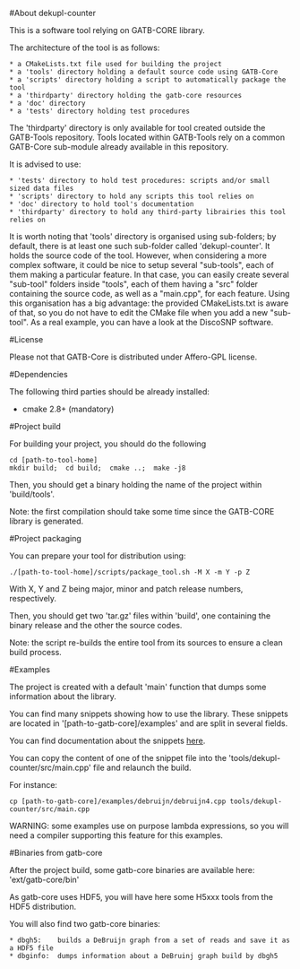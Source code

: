 #About dekupl-counter

This is a software tool relying on GATB-CORE library.

The architecture of the tool is as follows:

    * a CMakeLists.txt file used for building the project
    * a 'tools' directory holding a default source code using GATB-Core
    * a 'scripts' directory holding a script to automatically package the tool
    * a 'thirdparty' directory holding the gatb-core resources
    * a 'doc' directory
    * a 'tests' directory holding test procedures
    
The 'thirdparty' directory is only available for tool created outside the GATB-Tools repository.
Tools located within GATB-Tools rely on a common GATB-Core sub-module already available in this repository.

It is advised to use:

    * 'tests' directory to hold test procedures: scripts and/or small sized data files
    * 'scripts' directory to hold any scripts this tool relies on
    * 'doc' directory to hold tool's documentation
    * 'thirdparty' directory to hold any third-party librairies this tool relies on
    
It is worth noting that 'tools' directory is organised using sub-folders; by default, there is
at least one such sub-folder called 'dekupl-counter'. It holds the source code of the tool. However, when
considering a more complex software, it could be nice to setup several "sub-tools", each of them
making a particular feature. In that case, you can easily create several "sub-tool" folders inside
"tools", each of them having a "src" folder containing the source code, as well as a "main.cpp", for
each feature. Using this organisation has a big advantage: the provided CMakeLists.txt is aware of 
that, so you do not have to edit the CMake file when you add a new "sub-tool". As a real example, you
can have a look at the DiscoSNP software.

#License

Please not that GATB-Core is distributed under Affero-GPL license.

#Dependencies

The following third parties should be already installed:

* cmake 2.8+ (mandatory)

#Project build

For building your project, you should do the following
    
    cd [path-to-tool-home]
    mkdir build;  cd build;  cmake ..;  make -j8
    
Then, you should get a binary holding the name of the project within 'build/tools'.

Note: the first compilation should take some time since the GATB-CORE library is generated.

#Project packaging

You can prepare your tool for distribution using:
    
    ./[path-to-tool-home]/scripts/package_tool.sh -M X -m Y -p Z

With X, Y and Z being major, minor and patch release numbers, respectively.

Then, you should get two 'tar.gz' files within 'build', one containing the binary release 
and the other the source codes.

Note: the script re-builds the entire tool from its sources to ensure a clean build process.

#Examples

The project is created with a default 'main' function that dumps some information about the library.

You can find many snippets showing how to use the library. 
These snippets are located in '[path-to-gatb-core]/examples' and are split in several fields.

You can find documentation about the snippets <a href="http://gatb-core.gforge.inria.fr/doc/api/snippets_page.html">here</a>.

You can copy the content of one of the snippet file into the 'tools/dekupl-counter/src/main.cpp' file and relaunch the build.

For instance:

    cp [path-to-gatb-core]/examples/debruijn/debruijn4.cpp tools/dekupl-counter/src/main.cpp

WARNING: some examples use on purpose lambda expressions, so you will need a compiler supporting this feature for this examples.

#Binaries from gatb-core

After the project build, some gatb-core binaries are available here: 'ext/gatb-core/bin'

As gatb-core uses HDF5, you will have here some H5xxx tools from the HDF5 distribution.

You will also find two gatb-core binaries:

    * dbgh5:    builds a DeBruijn graph from a set of reads and save it as a HDF5 file
    * dbginfo:  dumps information about a DeBruinj graph build by dbgh5

